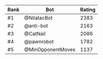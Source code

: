 Rank|Bot|Rating
---|---|---
#1|@NilatacBot|2383
#2|@anti-bot|2163
#3|@CatNail|2086
#4|@pawnrobot|1782
#5|@MinOpponentMoves|1137
